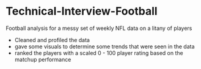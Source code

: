 # Technical-Interview-Football
Football analysis for a messy set of weekly NFL data on a litany of players
- Cleaned and profiled the data
- gave some visuals to determine some trends that were seen in the data
- ranked the players with a scaled 0 - 100 player rating based on the matchup performance
